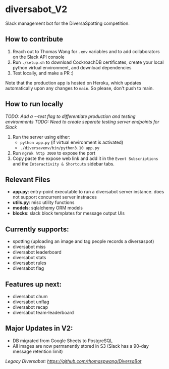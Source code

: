 # diversabot_V2
Slack management bot for the DiversaSpotting competition.

## How to contribute
1. Reach out to Thomas Wang  for `.env` variables and to add collaborators on the Slack API console
2. Run `./setup.sh` to download CockroachDB certificates, create your local python virtual environment, and download dependencies
3. Test locally, and make a PR :)

Note that the production app is hosted on Heroku, which updates automatically upon any changes to `main`. So please, don't push to main.

## How to run locally
*TODO: Add a --test flag to differentiate production and testing environments*
*TODO: Need to create seperate testing server endpoints for Slack*
1. Run the server using either:
	- `python app.py` (if virtual environment is activated)
	- `./diversavenv/bin/python3.10 app.py` 
2. Run `ngrok http 3000` to expose the port 
3. Copy paste the expose web link and add it in the `Event Subscriptions` and the `Interactivity & Shortcuts` sidebar tabs.

## Relevant Files
- **app.py**: entry-point executable to run a diversabot server instance. does not support concurrent server instnaces 
- **utils.py**: misc utility functions 
- **models**: sqlalchemy ORM models 
- **blocks**: slack block templates for message output UIs

## Currently supports:
- spotting (uploading an image and tag people records a diversaspot)
- diversabot miss
- diversabot leaderboard
- diversabot stats
- diversabot rules
- diversabot flag

## Features up next:
- diversabot chum
- diversabot unflag
- diversabot recap
- diversabot team-leaderboard


## Major Updates in V2:
- DB migrated from Google Sheets to PostgreSQL
- All images are now permanently stored in S3 (Slack has a 90-day message retention limit)

*Legacy Diversabot: https://github.com/thomaspwang/DiversaBot*
